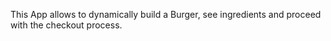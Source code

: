 This App allows to dynamically build a Burger, see ingredients and proceed with the checkout process.
